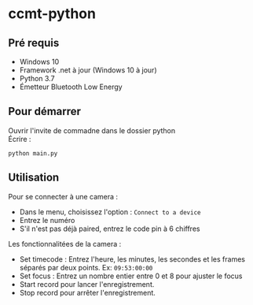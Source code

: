 # ccmt-python
## Pré requis
* Windows 10
* Framework .net à jour (Windows 10 à jour)
* Python 3.7
* Émetteur Bluetooth Low Energy
## Pour démarrer
Ouvrir l'invite de commadne dans le dossier python  
Écrire : 
```
python main.py
```
## Utilisation
Pour se connecter à une camera :
* Dans le menu, choisissez l'option : ```Connect to a device```
* Entrez le numéro
* S'il n'est pas déjà paired, entrez le code pin à 6 chiffres

Les fonctionnalitées de la camera :
* Set timecode : Entrez l'heure, les minutes, les secondes et les frames séparés par deux points. Ex: ```09:53:00:00```
* Set focus : Entrez un nombre entier entre 0 et 8 pour ajuster le focus
* Start record pour lancer l'enregistrement.
* Stop record pour arrêter l'enregistrement.
